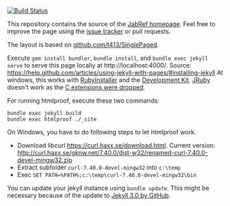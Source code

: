 [![Build Status](https://travis-ci.org/JabRef/www.jabref.org.svg?branch=master)](https://travis-ci.org/JabRef/www.jabref.org)

This repository contains the source of the [JabRef homepage](https://www.jabref.org/).
Feel free to improve the page using the [issue tracker](https://github.com/JabRef/www.jabref.org/issues) or pull requests.

The layout is based on [github.com/t413/SinglePaged](https://github.com/t413/SinglePaged).

Execute `gem install bundler`, `bundle install`, and `bundle exec jekyll serve` to serve this page locally at http://localhost:4000/.
Source: https://help.github.com/articles/using-jekyll-with-pages/#installing-jekyll
At windows, this works with [RubyInstaller](http://rubyinstaller.org/downloads) and the [Development Kit](https://github.com/oneclick/rubyinstaller/wiki/Development-Kit).
[JRuby](http://jruby.org/) doesn't work as the [C extensions were dropped](http://stackoverflow.com/a/32135381/873282).

For running htmlproof, execute these two commands:

    bundle exec jekyll build
    bundle exec htmlproof ./_site

On Windows, you have to do following steps to let htmlproof work.

  - Download libcurl https://curl.haxx.se/download.html. Current version: http://curl.haxx.se/gknw.net/7.40.0/dist-w32/renamed-curl-7.40.0-devel-mingw32.zip
  - Extract subfolder `curl-7.40.0-devel-mingw32` into `c:\temp`
  - Exec `SET PATH=%PATH%;c:\temp\curl-7.40.0-devel-mingw32\bin`

You can update your jekyll instance using `bundle update`.
This might be necessary because of the update to [Jekyll 3.0 by GitHub](https://github.com/blog/2100-github-pages-now-faster-and-simpler-with-jekyll-3-0).
